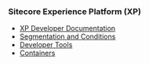 ### Sitecore Experience Platform (XP)

- [XP Developer Documentation](https://doc.sitecore.com/en/developers/101/xp/index.html)
- [Segmentation and Conditions](https://doc.sitecore.com/en/developers/101/sitecore-experience-platform/segmentation-and-conditions.html)
- [Developer Tools](https://doc.sitecore.com/en/developers/101/developer-tools/index-en.html)
- [Containers](https://doc.sitecore.com/en/developers/101/developer-tools/containers-in-sitecore-development.html)
